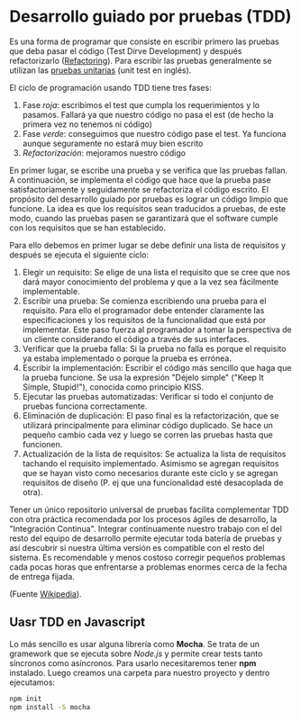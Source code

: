 # Desarrollo guiado por pruebas (TDD)
Es una forma de programar que consiste en escribir primero las pruebas que deba pasar el código (Test Dirve Development) y después refactorizarlo ([Refactoring](https://es.wikipedia.org/wiki/Refactorizaci%C3%B3n)). Para escribir las pruebas generalmente se utilizan las [pruebas unitarias](https://es.wikipedia.org/wiki/Prueba_unitaria) (unit test en inglés). 

El ciclo de programación usando TDD tiene tres fases:
1. Fase _roja_: escribimos el test que cumpla los requerimientos y lo pasamos. Fallará ya que nuestro código no pasa el est (de hecho la primera vez no tenemos ni código)
1. Fase _verde_: conseguimos que nuestro código pase el test. Ya funciona aunque seguramente no estará muy bien escrito
1. _Refactorización_: mejoramos nuestro código


En primer lugar, se escribe una prueba y se verifica que las pruebas fallan. A continuación, se implementa el código que hace que la prueba pase satisfactoriamente y seguidamente se refactoriza el código escrito. El propósito del desarrollo guiado por pruebas es lograr un código limpio que funcione. La idea es que los requisitos sean traducidos a pruebas, de este modo, cuando las pruebas pasen se garantizará que el software cumple con los requisitos que se han establecido.

Para ello debemos en primer lugar se debe definir una lista de requisitos y después se ejecuta el siguiente ciclo:
1. Elegir un requisito: Se elige de una lista el requisito que se cree que nos dará mayor conocimiento del problema y que a la vez sea fácilmente implementable.
1. Escribir una prueba: Se comienza escribiendo una prueba para el requisito. Para ello el programador debe entender claramente las especificaciones y los requisitos de la funcionalidad que está por implementar. Este paso fuerza al programador a tomar la perspectiva de un cliente considerando el código a través de sus interfaces.
1. Verificar que la prueba falla: Si la prueba no falla es porque el requisito ya estaba implementado o porque la prueba es errónea.
1. Escribir la implementación: Escribir el código más sencillo que haga que la prueba funcione. Se usa la expresión "Déjelo simple" ("Keep It Simple, Stupid!"), conocida como principio KISS.
1. Ejecutar las pruebas automatizadas: Verificar si todo el conjunto de pruebas funciona correctamente.
1. Eliminación de duplicación: El paso final es la refactorización, que se utilizará principalmente para eliminar código duplicado. Se hace un pequeño cambio cada vez y luego se corren las pruebas hasta que funcionen.
1. Actualización de la lista de requisitos: Se actualiza la lista de requisitos tachando el requisito implementado. Asimismo se agregan requisitos que se hayan visto como necesarios durante este ciclo y se agregan requisitos de diseño (P. ej que una funcionalidad esté desacoplada de otra).

Tener un único repositorio universal de pruebas facilita complementar TDD con otra práctica recomendada por los procesos ágiles de desarrollo, la "Integración Continua". Integrar continuamente nuestro trabajo con el del resto del equipo de desarrollo permite ejecutar toda batería de pruebas y así descubrir si nuestra última versión es compatible con el resto del sistema. Es recomendable y menos costoso corregir pequeños problemas cada pocas horas que enfrentarse a problemas enormes cerca de la fecha de entrega fijada.

(Fuente [Wikipedia](https://es.wikipedia.org/wiki/Desarrollo_guiado_por_pruebas)).

## Uasr TDD en Javascript
Lo más sencillo es usar alguna librería como **Mocha**. Se trata de un gramework que se ejecuta sobre _Node.js_ y permite crear tests tanto síncronos como asíncronos. Para usarlo necesitaremos tener **npm** instalado. Luego creamos una carpeta para nuestro proyecto y dentro ejecutamos:

```bash
npm init
npm install -S mocha
```


